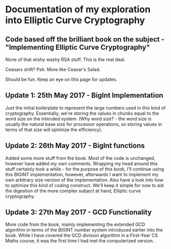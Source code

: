 # Documentation of my exploration into Elliptic Curve Cryptography
## Code based off the brilliant book on the subject - "Implementing Elliptic Curve Cryptography"

None of that wishy washy RSA stuff. This is the real deal.

Ceasars shift? Psh. More like Ceasar's Salad.

Should be fun. Keep an eye on this page for updates.


## Update 1: 25th May 2017 - BigInt Implementation
Just the initial boilerplate to represent the large numbers used in this kind of cryptography.
Essentially, we're storing the values in chunks equal to the word size on the intended system.
(Why word size? - the word size is usually the natural base size for processor operations, so storing
values in terms of that size will optimize the efficiency). 


## Update 2: 26th May 2017 - BigInt functions
Added some more stuff from the book. Most of the code is unchanged, however have added my own comments.
Wrapping my head around this stuff certainly took a while - for the purpose of this book, I'll continue using
this BIGINT implementation, however, afterwards I want to implement my own arbitrary size version of the implementation.
Also have a look into how to optimize this kind of coding construct. We'll keep it simple for now to aid the digestion
of the more complex subject at hand, Elliptic curve cryptography.

## Update 3: 27th May 2017 - GCD Functionality
More code from the book, mainly implementing the extended GCD algorithm in terms of the BIGINT number system introduced earlier
into the book. While I have covered the GCD division algorithm in a First-Year CS Maths course, it was the first time I had met the 
computerized version. 
